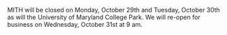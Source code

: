 MITH will be closed on Monday, October 29th and Tuesday, October 30th as will the University of Maryland College Park. We will re-open for business on Wednesday, October 31st at 9 am.